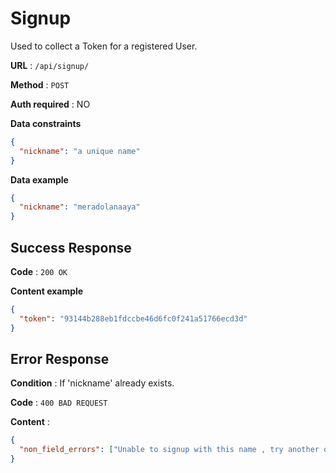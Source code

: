 # Signup

Used to collect a Token for a registered User.

**URL** : `/api/signup/`

**Method** : `POST`

**Auth required** : NO

**Data constraints**

```json
{
  "nickname": "a unique name"
}
```

**Data example**

```json
{
  "nickname": "meradolanaaya"
}
```

## Success Response

**Code** : `200 OK`

**Content example**

```json
{
  "token": "93144b288eb1fdccbe46d6fc0f241a51766ecd3d"
}
```

## Error Response

**Condition** : If 'nickname' already exists.

**Code** : `400 BAD REQUEST`

**Content** :

```json
{
  "non_field_errors": ["Unable to signup with this name , try another one"]
}
```
